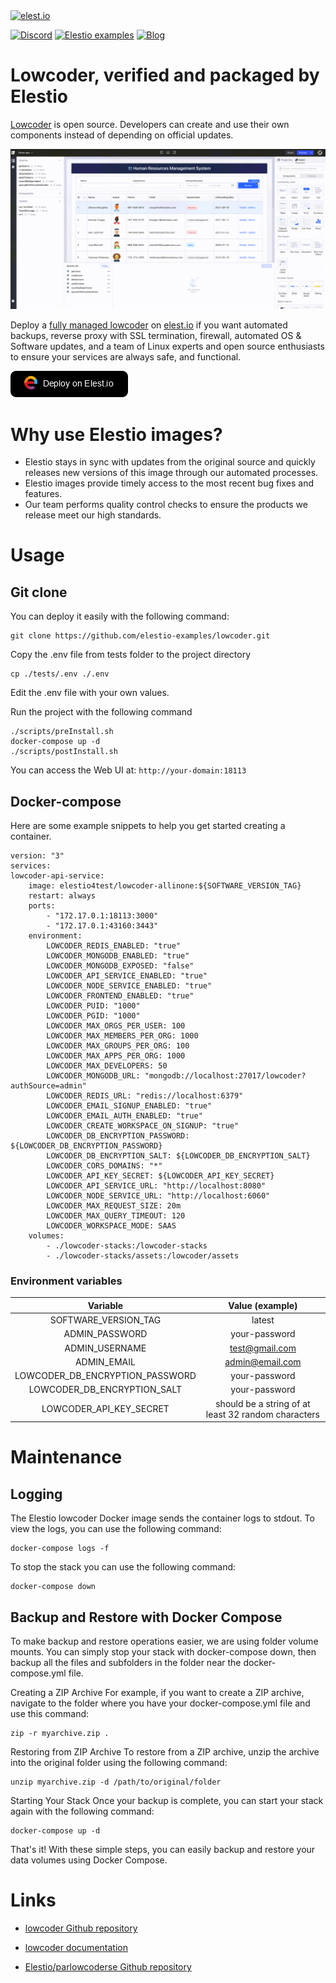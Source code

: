 <a href="https://elest.io">
  <img src="https://elest.io/images/elestio.svg" alt="elest.io" width="150" height="75">
</a>

[![Discord](https://img.shields.io/static/v1.svg?logo=discord&color=f78A38&labelColor=083468&logoColor=ffffff&style=for-the-badge&label=Discord&message=community)](https://discord.gg/4T4JGaMYrD "Get instant assistance and engage in live discussions with both the community and team through our chat feature.")
[![Elestio examples](https://img.shields.io/static/v1.svg?logo=github&color=f78A38&labelColor=083468&logoColor=ffffff&style=for-the-badge&label=github&message=open%20source)](https://github.com/elestio-examples "Access the source code for all our repositories by viewing them.")
[![Blog](https://img.shields.io/static/v1.svg?color=f78A38&labelColor=083468&logoColor=ffffff&style=for-the-badge&label=elest.io&message=Blog)](https://blog.elest.io "Latest news about elestio, open source software, and DevOps techniques.")

# Lowcoder, verified and packaged by Elestio

[Lowcoder](https://github.com/lowcoder-org/lowcoder) is open source. Developers can create and use their own components instead of depending on official updates.

<img src="https://github.com/elestio-examples/lowcoder/raw/main/lowcoder.gif" alt="lowcoder" width="800">

Deploy a <a target="_blank" href="https://elest.io/open-source/lowcoder">fully managed lowcoder</a> on <a target="_blank" href="https://elest.io/">elest.io</a> if you want automated backups, reverse proxy with SSL termination, firewall, automated OS & Software updates, and a team of Linux experts and open source enthusiasts to ensure your services are always safe, and functional.

[![deploy](https://github.com/elestio-examples/lowcoder/raw/main/deploy-on-elestio.png)](https://dash.elest.io/deploy?source=cicd&social=dockerCompose&url=https://github.com/elestio-examples/lowcoder)

# Why use Elestio images?

- Elestio stays in sync with updates from the original source and quickly releases new versions of this image through our automated processes.
- Elestio images provide timely access to the most recent bug fixes and features.
- Our team performs quality control checks to ensure the products we release meet our high standards.

# Usage

## Git clone

You can deploy it easily with the following command:

    git clone https://github.com/elestio-examples/lowcoder.git

Copy the .env file from tests folder to the project directory

    cp ./tests/.env ./.env

Edit the .env file with your own values.

Run the project with the following command

    ./scripts/preInstall.sh
    docker-compose up -d
    ./scripts/postInstall.sh

You can access the Web UI at: `http://your-domain:18113`

## Docker-compose

Here are some example snippets to help you get started creating a container.

    version: "3"
    services:
    lowcoder-api-service:
        image: elestio4test/lowcoder-allinone:${SOFTWARE_VERSION_TAG}
        restart: always
        ports:
            - "172.17.0.1:18113:3000"
            - "172.17.0.1:43160:3443"
        environment:
            LOWCODER_REDIS_ENABLED: "true"
            LOWCODER_MONGODB_ENABLED: "true"
            LOWCODER_MONGODB_EXPOSED: "false"
            LOWCODER_API_SERVICE_ENABLED: "true"
            LOWCODER_NODE_SERVICE_ENABLED: "true"
            LOWCODER_FRONTEND_ENABLED: "true"
            LOWCODER_PUID: "1000"
            LOWCODER_PGID: "1000"
            LOWCODER_MAX_ORGS_PER_USER: 100
            LOWCODER_MAX_MEMBERS_PER_ORG: 1000
            LOWCODER_MAX_GROUPS_PER_ORG: 100
            LOWCODER_MAX_APPS_PER_ORG: 1000
            LOWCODER_MAX_DEVELOPERS: 50
            LOWCODER_MONGODB_URL: "mongodb://localhost:27017/lowcoder?authSource=admin"
            LOWCODER_REDIS_URL: "redis://localhost:6379"
            LOWCODER_EMAIL_SIGNUP_ENABLED: "true"
            LOWCODER_EMAIL_AUTH_ENABLED: "true"
            LOWCODER_CREATE_WORKSPACE_ON_SIGNUP: "true"
            LOWCODER_DB_ENCRYPTION_PASSWORD: ${LOWCODER_DB_ENCRYPTION_PASSWORD}
            LOWCODER_DB_ENCRYPTION_SALT: ${LOWCODER_DB_ENCRYPTION_SALT}
            LOWCODER_CORS_DOMAINS: "*"
            LOWCODER_API_KEY_SECRET: ${LOWCODER_API_KEY_SECRET}
            LOWCODER_API_SERVICE_URL: "http://localhost:8080"
            LOWCODER_NODE_SERVICE_URL: "http://localhost:6060"
            LOWCODER_MAX_REQUEST_SIZE: 20m
            LOWCODER_MAX_QUERY_TIMEOUT: 120
            LOWCODER_WORKSPACE_MODE: SAAS
        volumes:
            - ./lowcoder-stacks:/lowcoder-stacks
            - ./lowcoder-stacks/assets:/lowcoder/assets

### Environment variables

|            Variable             |                   Value (example)                   |
| :-----------------------------: | :-------------------------------------------------: |
|      SOFTWARE_VERSION_TAG       |                       latest                        |
|         ADMIN_PASSWORD          |                    your-password                    |
|         ADMIN_USERNAME          |                   test@gmail.com                    |
|           ADMIN_EMAIL           |                   admin@email.com                   |
| LOWCODER_DB_ENCRYPTION_PASSWORD |                    your-password                    |
|   LOWCODER_DB_ENCRYPTION_SALT   |                    your-password                    |
|     LOWCODER_API_KEY_SECRET     | should be a string of at least 32 random characters |

# Maintenance

## Logging

The Elestio lowcoder Docker image sends the container logs to stdout. To view the logs, you can use the following command:

    docker-compose logs -f

To stop the stack you can use the following command:

    docker-compose down

## Backup and Restore with Docker Compose

To make backup and restore operations easier, we are using folder volume mounts. You can simply stop your stack with docker-compose down, then backup all the files and subfolders in the folder near the docker-compose.yml file.

Creating a ZIP Archive
For example, if you want to create a ZIP archive, navigate to the folder where you have your docker-compose.yml file and use this command:

    zip -r myarchive.zip .

Restoring from ZIP Archive
To restore from a ZIP archive, unzip the archive into the original folder using the following command:

    unzip myarchive.zip -d /path/to/original/folder

Starting Your Stack
Once your backup is complete, you can start your stack again with the following command:

    docker-compose up -d

That's it! With these simple steps, you can easily backup and restore your data volumes using Docker Compose.

# Links

- <a target="_blank" href="https://github.com/lowcoder-org/lowcoder">lowcoder Github repository</a>

- <a target="_blank" href="https://docs.lowcoder.cloud/lowcoder-documentation/">lowcoder documentation</a>

- <a target="_blank" href="https://github.com/elestio-examples/lowcoder">Elestio/parlowcoderse Github repository</a>
